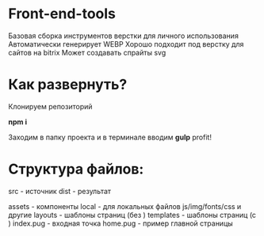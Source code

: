 # Front-end-tools

Базовая сборка инструментов верстки для личного использования
Автоматически генерирует WEBP
Хорошо подходит под верстку для сайтов на bitrix
Может создавать спрайты svg

# Как развернуть?

Клонируем репозиторий

**npm i**

Заходим в папку проекта и в терминале вводим **gulp**
profit!


# Структура файлов:

src - источник
dist - результат

assets - компоненты
local - для локальных файлов js/img/fonts/css и другие
layouts - шаблоны страниц (без <head>)
templates - шаблоны страниц (с <head>)
index.pug - входная точка
home.pug - пример главной страницы